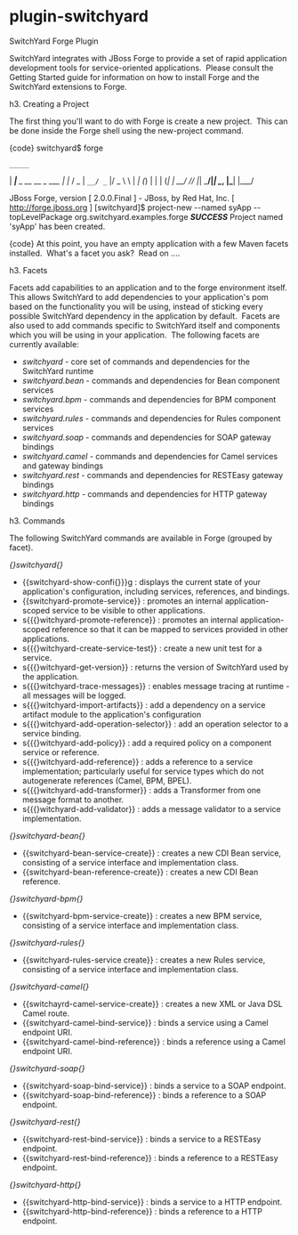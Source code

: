 plugin-switchyard
=================

SwitchYard Forge Plugin

SwitchYard integrates with JBoss Forge to provide a set of rapid application development tools for service-oriented applications.&nbsp; Please consult the Getting Started guide for information on how to install Forge and the SwitchYard extensions to Forge.

h3. Creating a Project

The first thing you'll want to do with Forge is create a new project.&nbsp; This can be done inside the Forge shell using the new-project command.

{code}
switchyard$ forge

    _____                    
   |  ___|__  _ __ __ _  ___ 
   | |_ / _ \| `__/ _` |/ _ \  \\
   |  _| (_) | | | (_| |  __/  //
   |_|  \___/|_|  \__, |\___| 
                   |___/      

JBoss Forge, version [ 2.0.0.Final ] - JBoss, by Red Hat, Inc. [ http://forge.jboss.org ]
[switchyard]$ project-new --named syApp --topLevelPackage org.switchyard.examples.forge
***SUCCESS*** Project named 'syApp' has been created.

{code}
At this point, you have an empty application with a few Maven facets installed.&nbsp; What's a facet you ask?&nbsp; Read on ....

h3. Facets

Facets add capabilities to an application and to the forge environment itself.&nbsp; This allows SwitchYard to add  dependencies to your application's pom based on the functionality you will be  using, instead of sticking every possible SwitchYard dependency in the  application by default.&nbsp; Facets are also used to add commands specific to SwitchYard itself and components which you will be using in your  application.&nbsp; The following facets are currently available:
* *switchyard* \- core set of commands and dependencies for the SwitchYard runtime
* *switchyard.bean* \- commands and dependencies for Bean component services
* *switchyard.bpm*&nbsp;\- commands and dependencies for BPM component services
* *switchyard.rules*&nbsp;\- commands and dependencies for Rules component services
* *switchyard.soap* \- commands and dependencies for SOAP gateway bindings
* *switchyard.camel* \- commands and dependencies for Camel services and gateway bindings
* *switchyard.rest*&nbsp;\- commands and dependencies for RESTEasy gateway bindings
* *switchyard.http*&nbsp;\- commands and dependencies for HTTP gateway bindings

h3. Commands

The following SwitchYard commands are available in Forge (grouped by facet).

*{_}switchyard{_}*
* {{switchyard-show-confi{}}}g : displays the current state of your application's configuration, including services, references, and bindings.
* {{switchyard-promote-service}} : promotes an internal application-scoped service to be visible to other applications.
* s{{{}witchyard-promote-reference}} : promotes an internal application-scoped reference so that it can be mapped to services provided in other applications.
* s{{{}witchyard-create-service-test}}&nbsp;: create a new unit test for a service.
* s{{{}witchyard-get-version}}&nbsp;: returns the version of SwitchYard used by the application.
* s{{{}witchyard-trace-messages}}&nbsp;: enables message tracing at runtime - all messages will be logged.
* s{{{}witchyard-import-artifacts}}&nbsp;: add a dependency on a service artifact module to the application's configuration
* s{{{}witchyard-add-operation-selector}}&nbsp;: add an operation selector to a service binding.
* s{{{}witchyard-add-policy}}&nbsp;: add a required policy on a component service or reference.
* s{{{}witchyard-add-reference}}&nbsp;: adds a reference to a service implementation; particularly useful for service types which do not autogenerate references (Camel, BPM, BPEL).
* s{{{}witchyard-add-transformer}}&nbsp;: adds a Transformer from one message format to another.
* s{{{}witchyard-add-validator}}&nbsp;: adds a message validator to a service implementation.

*{_}switchyard-bean{_}*
* {{switchyard-bean-service-create}} : creates a new CDI Bean service, consisting of a service interface and implementation class.
* {{switchyard-bean-reference-create}} : creates a new CDI Bean reference.

*{_}switchyard-bpm{_}*
* {{switchyard-bpm-service-create}}&nbsp;: creates a new BPM service, consisting of a service interface and implementation class.

*{_}switchyard-rules{_}*
* {{switchyard-rules-service create}}&nbsp;: creates a new Rules service, consisting of a service interface and implementation class.

*{_}switchyard-camel{_}*
* {{switchayrd-camel-service-create}} : creates a new XML or Java DSL Camel route.
* {{switchyard-camel-bind-service}} : binds a service using a Camel endpoint URI.
* {{switchyard-camel-bind-reference}} : binds a reference using a Camel endpoint URI.

*{_}switchyard-soap{_}*
* {{switchyard-soap-bind-service}} : binds a service to a SOAP endpoint.
* {{switchyard-soap-bind-reference}} : binds a reference to a SOAP endpoint.

*{_}switchyard-rest{_}*
* {{switchyard-rest-bind-service}}&nbsp;: binds a service to a RESTEasy endpoint.
* {{switchyard-rest-bind-reference}}&nbsp;: binds a reference to a RESTEasy endpoint.

*{_}switchyard-http{_}*
* {{switchyard-http-bind-service}}&nbsp;: binds a service to a HTTP endpoint.
* {{switchyard-http-bind-reference}}&nbsp;: binds a reference to a HTTP endpoint.


